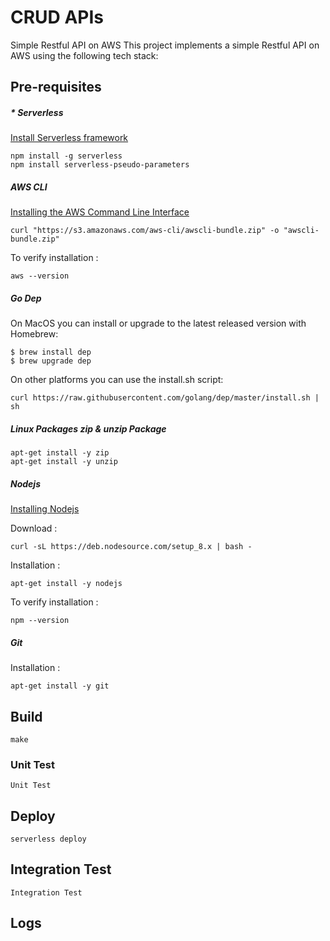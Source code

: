 # CRUD APIs 
Simple Restful API on AWS
This project implements a simple Restful API on AWS using the following tech stack:
## Pre-requisites
##### * Serverless
[Install Serverless framework](https://serverless.com/framework/docs/providers/aws/guide/quick-start/)
```
npm install -g serverless
npm install serverless-pseudo-parameters
```
##### AWS CLI
[Installing the AWS Command Line Interface](https://docs.aws.amazon.com/cli/latest/userguide/installing.html)
```
curl "https://s3.amazonaws.com/aws-cli/awscli-bundle.zip" -o "awscli-bundle.zip"
```
To verify installation :
```
aws --version
```
##### Go Dep
On MacOS you can install or upgrade to the latest released version with Homebrew:
```
$ brew install dep
$ brew upgrade dep
```
On other platforms you can use the install.sh script:
```
curl https://raw.githubusercontent.com/golang/dep/master/install.sh | sh
```
##### Linux Packages zip & unzip Package
```
apt-get install -y zip
apt-get install -y unzip
```
##### Nodejs
[Installing Nodejs](https://nodejs.org/en/download/)

Download :
```
curl -sL https://deb.nodesource.com/setup_8.x | bash -
```
Installation :
```
apt-get install -y nodejs
```
To verify installation :
```
npm --version
```
##### Git
Installation :
```
apt-get install -y git
```
## Build
    make
### Unit Test
    Unit Test
## Deploy
    serverless deploy

## Integration Test
    Integration Test
## Logs
